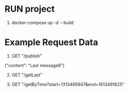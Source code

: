 # RUN project
1. docker-compose up -d --build

# Example Request Data
1. GET "/publish" 

{"content": "Last message6"}

2. GET "/getLast"


3. GET "/getByTime?start=1313485947&end=1613491625" 
